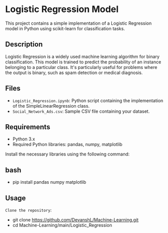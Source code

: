 # Logistic Regression Model

This project contains a simple implementation of a Logistic Regression model in Python using scikit-learn for classification tasks.

## Description
Logistic Regression is a widely used machine learning algorithm for binary classification. This model is trained to predict the probability of an instance belonging to a particular class. It's particularly useful for problems where the output is binary, such as spam detection or medical diagnosis.

## Files

- `Logistic_Regression.ipynb`: Python script containing the implementation of the SimpleLinearRegression class.
- `Social_Network_Ads.csv`: Sample CSV file containing your dataset.

## Requirements

- Python 3.x
- Required Python libraries: pandas, numpy, matplotlib

Install the necessary libraries using the following command:

## bash
- pip install pandas numpy matplotlib

## Usage

`Clone the repository`:

- git clone https://github.com/DevanshL/Machine-Learning.git
- cd Machine-Learning/main/Logistic_Regression

